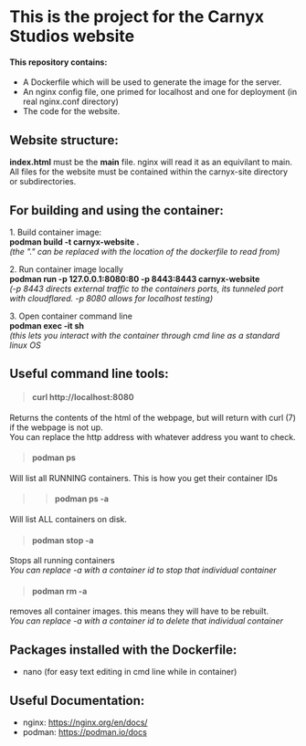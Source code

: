 # This is the project for the Carnyx Studios website


#### This repository contains:
- A Dockerfile which will be used to generate the image for the server.
- An nginx config file, one primed for localhost and one for deployment (in real nginx.conf directory)
- The code for the website.



## Website structure:
**index.html** must be the **main** file. nginx will read it as an equivilant to main.
All files for the website must be contained within the carnyx-site directory or subdirectories.


## For building and using the container:

<p>1. Build container image: <br>
<b> podman build -t carnyx-website . </b><br> 
<em>(the "." can be replaced with the location of the dockerfile to read from)</em>
</p>

<p>2. Run container image locally<br> 
<b>podman run -p 127.0.0.1:8080:80 -p 8443:8443 carnyx-website</b><br> 
<em>(-p 8443 directs external traffic to the containers ports, its tunneled port with cloudflared. -p 8080 allows for localhost testing)</em>
</p>

<p>3. Open container command line<br>
<b>podman exec -it <CONTAINER ID> sh </b><br>
<em>(this lets you interact with the container through cmd line as a standard linux OS</em>
</p>



## Useful command line tools:
<p>

> #### **curl http://localhost:8080** 
Returns the contents of the html of the webpage, but will return with curl (7) if the webpage is not up.<br>
You can replace the http address with whatever address you want to check.

> #### **podman ps** 
Will list all RUNNING containers. This is how you get their container IDs<br>
>> #### **podman ps -a** 
Will list ALL containers on disk.

> #### **podman stop -a** 
Stops all running containers<br>
*You can replace -a with a container id to stop that individual container*

> #### **podman rm -a** 
removes all container images. this means they will have to be rebuilt.<br>
*You can replace -a with a container id to delete that individual container*
</p>

## Packages installed with the Dockerfile:
- nano (for easy text editing in cmd line while in container)



## Useful Documentation:
- nginx: https://nginx.org/en/docs/
- podman: https://podman.io/docs
